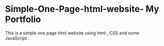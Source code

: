 # Simple-One-Page-html-website- My Portfolio

This is a simple one page html website using html , CSS and some JavaScript  .
